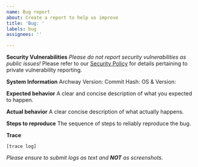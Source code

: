 ```yaml
---
name: Bug report
about: Create a report to help us improve
title: 'Bug: '
labels: bug
assignees: ''

---
```

**Security Vulnerabilities**
_Please do not report security vulnerabilities as public issues!_ Please refer to our [Security Policy](https://github.com/archway-network/archway/SECURITY.md) for details pertaining to private vulnerability reporting.

**System Information**
Archway Version: 
Commit Hash: 
OS & Version: 

**Expected behavior**
A clear and concise description of what you expected to happen.

**Actual behavior**
A clear concise description of what actually happens.

**Steps to reproduce**
The sequence of steps to reliably reproduce the bug.

**Trace**
```
[trace log]
```

_Please ensure to submit logs as text and __NOT__ as screenshots._
